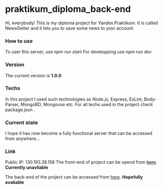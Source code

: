 # praktikum_diploma_back-end
Hi, everybody! This is my diploma project for Yandex.Praktikum. It is called NewsGetter and it lets you to save some news to your account. 

### How to use
To user this server, use _npm run start_
For developping use _npm run dev_

### Version 
The current version is __1.0.0__

### Techs
In this project I used such technologies as Node.js, Express, EsLint, Body-Parser, MongoBD, Mongoose etc. For all techs used in the project check package.json .

### Current state
I hope it has now become a fully functional server that can be accessed from anywhere...

### Link 
Public IP: 130.193.38.158
The front-end of project can be opend from ~~[here](https://mesto4.fun "mesto4.fun")~~. __Currently unavliable__

The back-end of the project can be accessed from [here](https://api.mesto4.fun "api.mesto4.fun"). __Hopefully avaliable__
